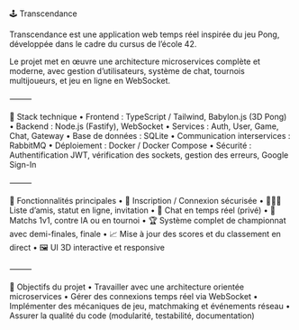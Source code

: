🕹️ Transcendance

Transcendance est une application web temps réel inspirée du jeu Pong, développée dans le cadre du cursus de l’école 42.

Le projet met en œuvre une architecture microservices complète et moderne, avec gestion d’utilisateurs, système de chat, tournois multijoueurs, et jeu en ligne en WebSocket.

⸻

🔧 Stack technique
	•	Frontend : TypeScript / Tailwind, Babylon.js (3D Pong)
	•	Backend : Node.js (Fastify), WebSocket
	•	Services : Auth, User, Game, Chat, Gateway
	•	Base de données : SQLite 
	•	Communication interservices : RabbitMQ
	•	Déploiement : Docker / Docker Compose
	•	Sécurité : Authentification JWT, vérification des sockets, gestion des erreurs, Google Sign-In

⸻

🚀 Fonctionnalités principales
	•	🔐 Inscription / Connexion sécurisée
	•	🧑‍🤝‍🧑 Liste d’amis, statut en ligne, invitation
	•	💬 Chat en temps réel (privé)
	•	🏓 Matchs 1v1, contre IA ou en tournoi
	•	🏆 Système complet de championnat avec demi-finales, finale 
	•	📈 Mise à jour des scores et du classement en direct
	•	🖼️ UI 3D interactive et responsive

⸻

🎯 Objectifs du projet
	•	Travailler avec une architecture orientée microservices
	•	Gérer des connexions temps réel via WebSocket
	•	Implémenter des mécaniques de jeu, matchmaking et événements réseau
	•	Assurer la qualité du code (modularité, testabilité, documentation)
